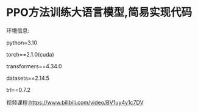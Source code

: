 # PPO方法训练大语言模型,简易实现代码

环境信息:

python=3.10

torch==2.1.0(cuda)

transformers==4.34.0

datasets==2.14.5

trl==0.7.2

视频课程:https://www.bilibili.com/video/BV1uy4y1c7DV
